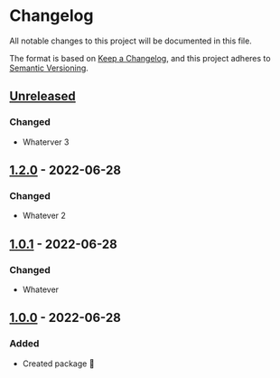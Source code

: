 # Changelog

All notable changes to this project will be documented in this file.

The format is based on [Keep a Changelog](https://keepachangelog.com/en/1.0.0/),
and this project adheres to [Semantic Versioning](https://semver.org/spec/v2.0.0.html).

## [Unreleased]

### Changed

-   Whaterver 3

## [1.2.0] - 2022-06-28

### Changed

-   Whatever 2

## [1.0.1] - 2022-06-28

### Changed

-   Whatever

## [1.0.0] - 2022-06-28

### Added

-   Created package :tada:

[Unreleased]: https://github.com/neolution-ch/react-file-tree/compare/1.2.0...HEAD

[1.2.0]: https://github.com/neolution-ch/react-file-tree/compare/1.0.1...1.2.0

[1.0.1]: https://github.com/neolution-ch/react-file-tree/compare/1.0.0...1.0.1

[1.0.0]: https://github.com/neolution-ch/react-file-tree/compare/03762a5cdeca55789a9fe8abd68c86424c5ea16b...1.0.0
